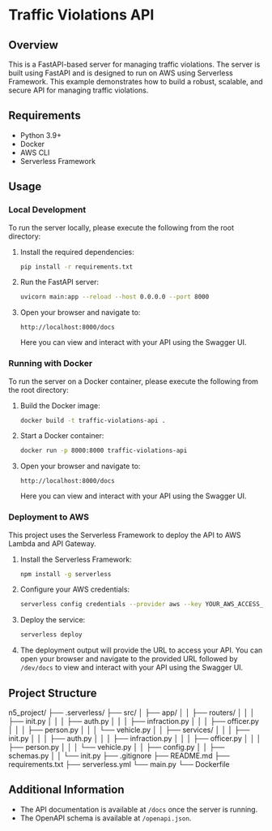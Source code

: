 # Traffic Violations API

## Overview
This is a FastAPI-based server for managing traffic violations. The server is built using FastAPI and is designed to run on AWS using Serverless Framework. This example demonstrates how to build a robust, scalable, and secure API for managing traffic violations.

## Requirements
- Python 3.9+
- Docker
- AWS CLI
- Serverless Framework

## Usage

### Local Development
To run the server locally, please execute the following from the root directory:

1. Install the required dependencies:
    ```sh
    pip install -r requirements.txt
    ```

2. Run the FastAPI server:
    ```sh
    uvicorn main:app --reload --host 0.0.0.0 --port 8000
    ```

3. Open your browser and navigate to:
    ```
    http://localhost:8000/docs
    ```
    Here you can view and interact with your API using the Swagger UI.

### Running with Docker

To run the server on a Docker container, please execute the following from the root directory:

1. Build the Docker image:
    ```sh
    docker build -t traffic-violations-api .
    ```

2. Start a Docker container:
    ```sh
    docker run -p 8000:8000 traffic-violations-api
    ```

3. Open your browser and navigate to:
    ```
    http://localhost:8000/docs
    ```
    Here you can view and interact with your API using the Swagger UI.

### Deployment to AWS

This project uses the Serverless Framework to deploy the API to AWS Lambda and API Gateway.

1. Install the Serverless Framework:
    ```sh
    npm install -g serverless
    ```

2. Configure your AWS credentials:
    ```sh
    serverless config credentials --provider aws --key YOUR_AWS_ACCESS_KEY --secret YOUR_AWS_SECRET_KEY
    ```

3. Deploy the service:
    ```sh
    serverless deploy
    ```

4. The deployment output will provide the URL to access your API. You can open your browser and navigate to the provided URL followed by `/dev/docs` to view and interact with your API using the Swagger UI.

## Project Structure
n5_project/
├── .serverless/
├── src/
│   ├── app/
│   │   ├── routers/
│   │   │   ├── init.py
│   │   │   ├── auth.py
│   │   │   ├── infraction.py
│   │   │   ├── officer.py
│   │   │   ├── person.py
│   │   │   └── vehicle.py
│   │   ├── services/
│   │   │   ├── init.py
│   │   │   ├── auth.py
│   │   │   ├── infraction.py
│   │   │   ├── officer.py
│   │   │   ├── person.py
│   │   │   └── vehicle.py
│   │   ├── config.py
│   │   ├── schemas.py
│   │   └── init.py
├── .gitignore
├── README.md
├── requirements.txt
├── serverless.yml
└── main.py
└── Dockerfile

## Additional Information

- The API documentation is available at `/docs` once the server is running.
- The OpenAPI schema is available at `/openapi.json`.